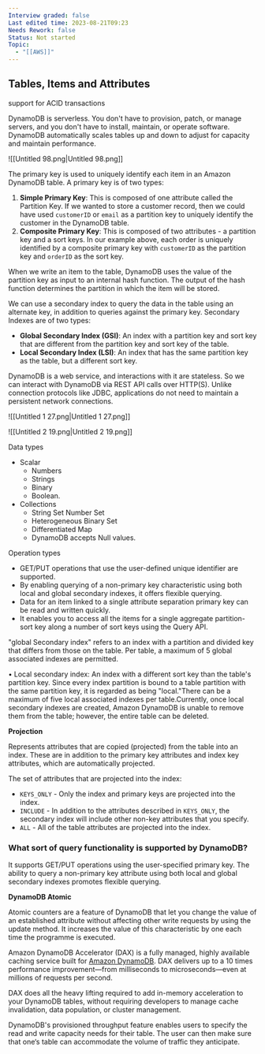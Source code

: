 ```yaml
---
Interview graded: false
Last edited time: 2023-08-21T09:23
Needs Rework: false
Status: Not started
Topic:
  - "[[AWS]]"
---
```

## **Tables, Items and Attributes**

support for ACID transactions

DynamoDB is serverless. You don't have to provision, patch, or manage servers, and you don't have to install, maintain, or operate software. DynamoDB automatically scales tables up and down to adjust for capacity and maintain performance.

![[Untitled 98.png|Untitled 98.png]]

The primary key is used to uniquely identify each item in an Amazon DynamoDB table. A primary key is of two types:

1. **Simple Primary Key**: This is composed of one attribute called the Partition Key. If we wanted to store a customer record, then we could have used `customerID` or `email` as a partition key to uniquely identify the customer in the DynamoDB table.
2. **Composite Primary Key**: This is composed of two attributes - a partition key and a sort keys. In our example above, each order is uniquely identified by a composite primary key with `customerID` as the partition key and `orderID` as the sort key.

When we write an item to the table, DynamoDB uses the value of the partition key as input to an internal hash function. The output of the hash function determines the partition in which the item will be stored.

  

We can use a secondary index to query the data in the table using an alternate key, in addition to queries against the primary key. Secondary Indexes are of two types:

- **Global Secondary Index (GSI)**: An index with a partition key and sort key that are different from the partition key and sort key of the table.
- **Local Secondary Index (LSI)**: An index that has the same partition key as the table, but a different sort key.

  

DynamoDB is a web service, and interactions with it are stateless. So we can interact with DynamoDB via REST API calls over HTTP(S). Unlike connection protocols like JDBC, applications do not need to maintain a persistent network connections.

  

![[Untitled 1 27.png|Untitled 1 27.png]]

![[Untitled 2 19.png|Untitled 2 19.png]]

Data types

- Scalar
    - Numbers
    - Strings
    - Binary
    - Boolean.
- Collections
    - String Set Number Set
    - Heterogeneous Binary Set
    - Differentiated Map
    - DynamoDB accepts Null values.

Operation types

- GET/PUT operations that use the user-defined unique identifier are supported.
- By enabling querying of a non-primary key characteristic using both local and global secondary indexes, it offers flexible querying.
- Data for an item linked to a single attribute separation primary key can be read and written quickly.
- It enables you to access all the items for a single aggregate partition-sort key along a number of sort keys using the Query API.

"global Secondary index" refers to an index with a partition and divided key that differs from those on the table. Per table, a maximum of 5 global associated indexes are permitted.

• Local secondary index: An index with a different sort key than the table's partition key. Since every index partition is bound to a table partition with the same partition key, it is regarded as being "local."There can be a maximum of five local associated indexes per table.Currently, once local secondary indexes are created, Amazon DynamoDB is unable to remove them from the table; however, the entire table can be deleted.

**Projection**

Represents attributes that are copied (projected) from the table into an index. These are in addition to the primary key attributes and index key attributes, which are automatically projected.

The set of attributes that are projected into the index:

- `KEYS_ONLY` - Only the index and primary keys are projected into the index.
- `INCLUDE` - In addition to the attributes described in `KEYS_ONLY`, the secondary index will include other non-key attributes that you specify.
- `ALL` - All of the table attributes are projected into the index.

### **What sort of query functionality is supported by DynamoDB?**

It supports GET/PUT operations using the user-specified primary key. The ability to query a non-primary key attribute using both local and global secondary indexes promotes flexible querying.

**DynamoDB Atomic**

Atomic counters are a feature of DynamoDB that let you change the value of an established attribute without affecting other write requests by using the update method. It increases the value of this characteristic by one each time the programme is executed.

Amazon DynamoDB Accelerator (DAX) is a fully managed, highly available caching service built for [Amazon DynamoDB](https://aws.amazon.com/dynamodb/). DAX delivers up to a 10 times performance improvement—from milliseconds to microseconds—even at millions of requests per second.

DAX does all the heavy lifting required to add in-memory acceleration to your DynamoDB tables, without requiring developers to manage cache invalidation, data population, or cluster management.

DynamoDB's provisioned throughput feature enables users to specify the read and write capacity needs for their table. The user can then make sure that one‘s table can accommodate the volume of traffic they anticipate.